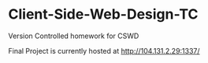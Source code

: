 Client-Side-Web-Design-TC
=========================

Version Controlled homework for CSWD

Final Project is currently hosted at http://104.131.2.29:1337/

